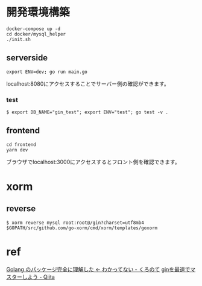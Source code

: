 # 開発環境構築

```
docker-compose up -d
cd docker/mysql_helper
./init.sh
```

## serverside

```
export ENV=dev; go run main.go
```
localhost:8080にアクセスすることでサーバー側の確認ができます。

### test
```
$ export DB_NAME="gin_test"; export ENV="test"; go test -v .
```

## frontend

```
cd frontend
yarn dev
```

ブラウザでlocalhost:3000にアクセスするとフロント側を確認できます。

# xorm

## reverse

```
$ xorm reverse mysql root:root@/gin?charset=utf8mb4 $GOPATH/src/github.com/go-xorm/cmd/xorm/templates/goxorm
```

# ref

[Golang のパッケージ完全に理解した ← わかってない - くろのて](https://note.crohaco.net/2019/golang-package/)
[ginを最速でマスターしよう - Qiita](https://qiita.com/Syoitu/items/8e7e3215fb7ac9dabc3a)